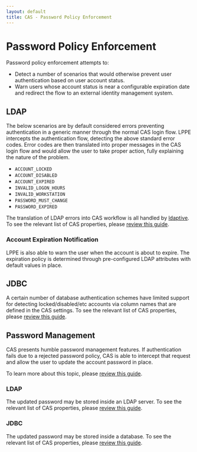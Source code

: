 ```yaml
---
layout: default
title: CAS - Password Policy Enforcement
---
```


# Password Policy Enforcement

Password policy enforcement attempts to:

- Detect a number of scenarios that would otherwise prevent user authentication based on user account status.
- Warn users whose account status is near a configurable expiration date and redirect the flow to an external identity management system.

## LDAP

The below scenarios are by default considered errors preventing authentication in a generic manner through
the normal CAS login flow. LPPE intercepts the authentication flow, detecting the above standard error codes.
Error codes are then translated into proper messages in the CAS login flow and would allow the user to take proper action,
fully explaining the nature of the problem.

- `ACCOUNT_LOCKED`
- `ACCOUNT_DISABLED`
- `ACCOUNT_EXPIRED`
- `INVALID_LOGON_HOURS`
- `INVALID_WORKSTATION`
- `PASSWORD_MUST_CHANGE`
- `PASSWORD_EXPIRED`

The translation of LDAP errors into CAS workflow is all
handled by [ldaptive](http://www.ldaptive.org/docs/guide/authentication/accountstate). To see the relevant list of CAS properties,
please [review this guide](Configuration-Properties.html#ldap-authentication-1).

### Account Expiration Notification

LPPE is also able to warn the user when the account is about to expire. The expiration policy is
determined through pre-configured LDAP attributes with default values in place.

## JDBC

A certain number of database authentication schemes have limited support for detecting locked/disabled/etc accounts
via column names that are defined in the CAS settings. To see the relevant list of CAS properties,
please [review this guide](Configuration-Properties.html#database-authentication).

## Password Management

CAS presents humble password management features. If authentication fails due to a rejected password policy, CAS is able to intercept
that request and allow the user to update the account password in place. 
 
To learn more about this topic, please [review this guide](Password-Management.html).

### LDAP

The updated password may be stored inside an LDAP server.
To see the relevant list of CAS properties, please [review this guide](Configuration-Properties.html#ldap-password-management).

### JDBC

The updated password may be stored inside a database.
To see the relevant list of CAS properties, please [review this guide](Configuration-Properties.html#jdbc-password-management).

